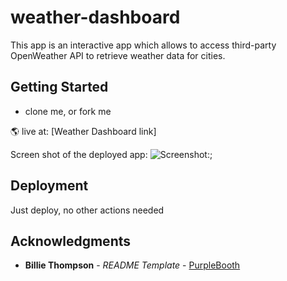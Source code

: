 # weather-dashboard

This app is an interactive app which allows to access third-party OpenWeather API to retrieve weather data for cities. 

## Getting Started
* clone me, or fork me
  
🌎 live at: [Weather Dashboard link] 

Screen shot of the deployed app:
![Screenshot:](assets/images/screenshot.jpg);

## Deployment

Just deploy, no other actions needed

## Acknowledgments
  - **Billie Thompson** - *README Template* -
    [PurpleBooth](https://github.com/PurpleBooth)